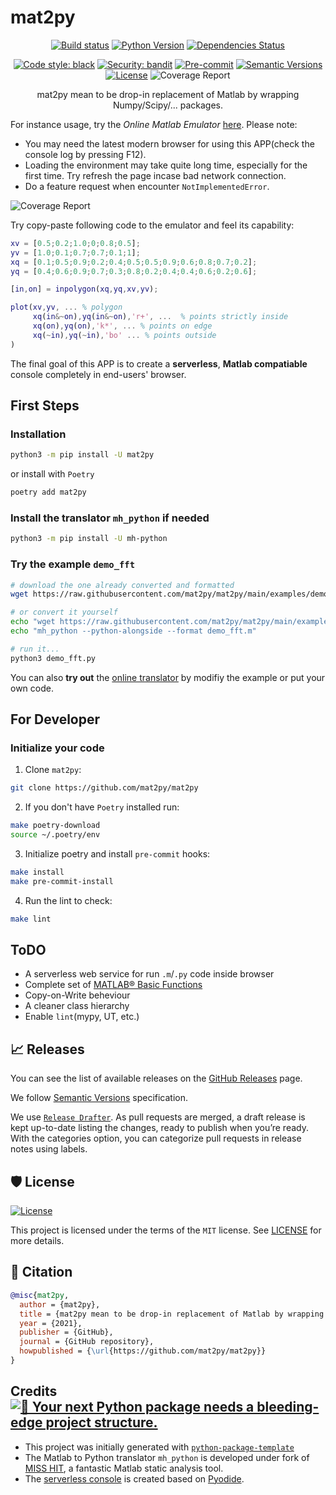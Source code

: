# mat2py

<div align="center">

[![Build status](https://github.com/mat2py/mat2py/workflows/build/badge.svg?branch=master&event=push)](https://github.com/mat2py/mat2py/actions?query=workflow%3Abuild)
[![Python Version](https://img.shields.io/pypi/pyversions/mat2py.svg)](https://pypi.org/project/mat2py/)
[![Dependencies Status](https://img.shields.io/badge/dependencies-up%20to%20date-brightgreen.svg)](https://github.com/mat2py/mat2py/pulls?utf8=%E2%9C%93&q=is%3Apr%20author%3Aapp%2Fdependabot)

[![Code style: black](https://img.shields.io/badge/code%20style-black-000000.svg)](https://github.com/psf/black)
[![Security: bandit](https://img.shields.io/badge/security-bandit-green.svg)](https://github.com/PyCQA/bandit)
[![Pre-commit](https://img.shields.io/badge/pre--commit-enabled-brightgreen?logo=pre-commit&logoColor=white)](https://github.com/mat2py/mat2py/blob/master/.pre-commit-config.yaml)
[![Semantic Versions](https://img.shields.io/badge/%20%20%F0%9F%93%A6%F0%9F%9A%80-semantic--versions-e10079.svg)](https://github.com/mat2py/mat2py/releases)
[![License](https://img.shields.io/github/license/mat2py/mat2py)](https://github.com/mat2py/mat2py/blob/master/LICENSE)
![Coverage Report](assets/images/coverage.svg)

mat2py mean to be drop-in replacement of Matlab by wrapping Numpy/Scipy/... packages.

</div>

For instance usage, try the *Online Matlab Emulator* [here](https://console.mat2py.org/). 
Please note:
- You may need the latest modern browser for using this APP(check the console log by pressing F12).
- Loading the environment may take quite long time, especially for the first time. Try refresh the page incase bad network connection.
- Do a feature request when encounter `NotImplementedError`.

![Coverage Report](assets/images/console.png)

Try copy-paste following code to the emulator and feel its capability:

```matlab
xv = [0.5;0.2;1.0;0;0.8;0.5];
yv = [1.0;0.1;0.7;0.7;0.1;1];
xq = [0.1;0.5;0.9;0.2;0.4;0.5;0.5;0.9;0.6;0.8;0.7;0.2];
yq = [0.4;0.6;0.9;0.7;0.3;0.8;0.2;0.4;0.4;0.6;0.2;0.6];

[in,on] = inpolygon(xq,yq,xv,yv);

plot(xv,yv, ... % polygon
     xq(in&~on),yq(in&~on),'r+', ...  % points strictly inside
     xq(on),yq(on),'k*', ... % points on edge
     xq(~in),yq(~in),'bo' ... % points outside
)
```

The final goal of this APP is to create a **serverless**, **Matlab compatiable** console completely in end-users' browser.

## First Steps

### Installation

```bash
python3 -m pip install -U mat2py
```

or install with `Poetry`

```bash
poetry add mat2py
```

### Install the translator `mh_python` if needed
```bash
python3 -m pip install -U mh-python
```

### Try the example `demo_fft`

```bash
# download the one already converted and formatted
wget https://raw.githubusercontent.com/mat2py/mat2py/main/examples/demo_fft.py

# or convert it yourself
echo "wget https://raw.githubusercontent.com/mat2py/mat2py/main/examples/demo_fft.m"
echo "mh_python --python-alongside --format demo_fft.m"

# run it...
python3 demo_fft.py
```

You can also **try out** the [online translator](https://translate.mat2py.org/) by modifiy the example or put your own code.

## For Developer

### Initialize your code

1. Clone `mat2py`:

```bash
git clone https://github.com/mat2py/mat2py 
```

2. If you don't have `Poetry` installed run:

```bash
make poetry-download
source ~/.poetry/env
```

3. Initialize poetry and install `pre-commit` hooks:

```bash
make install
make pre-commit-install
```

4. Run the lint to check:

```bash
make lint
```

## ToDO

- A serverless web service for run `.m`/`.py` code inside browser
- Complete set of [MATLAB® Basic Functions](https://www.mathworks.com/content/dam/mathworks/fact-sheet/matlab-basic-functions-reference.pdf)
- Copy-on-Write beheviour
- A cleaner class hierarchy
- Enable `lint`(mypy, UT, etc.)

## 📈 Releases

You can see the list of available releases on the [GitHub Releases](https://github.com/mat2py/mat2py/releases) page.

We follow [Semantic Versions](https://semver.org/) specification.

We use [`Release Drafter`](https://github.com/marketplace/actions/release-drafter). As pull requests are merged, a draft release is kept up-to-date listing the changes, ready to publish when you’re ready. With the categories option, you can categorize pull requests in release notes using labels.

## 🛡 License

[![License](https://img.shields.io/github/license/mat2py/mat2py)](https://github.com/mat2py/mat2py/blob/master/LICENSE)

This project is licensed under the terms of the `MIT` license. See [LICENSE](https://github.com/mat2py/mat2py/blob/master/LICENSE) for more details.

## 📃 Citation

```bibtex
@misc{mat2py,
  author = {mat2py},
  title = {mat2py mean to be drop-in replacement of Matlab by wrapping Numpy/Scipy/... packages.},
  year = {2021},
  publisher = {GitHub},
  journal = {GitHub repository},
  howpublished = {\url{https://github.com/mat2py/mat2py}}
}
```

## Credits [![🚀 Your next Python package needs a bleeding-edge project structure.](https://img.shields.io/badge/python--package--template-%F0%9F%9A%80-brightgreen)](https://github.com/TezRomacH/python-package-template)

- This project was initially generated with [`python-package-template`](https://github.com/TezRomacH/python-package-template)
- The Matlab to Python translator `mh_python` is developed under fork of [MISS HIT](https://github.com/florianschanda/miss_hit), a fantastic Matlab static analysis tool.
- The [serverless console](https://console.mat2py.org/) is created based on [Pyodide](https://pyodide.org/).
